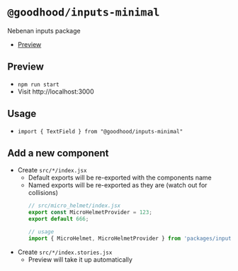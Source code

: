 # `@goodhood/inputs-minimal`
Nebenan inputs package
- [Preview](https://goodhood-eu.github.io/goodhood/packages/inputs-minimal/preview/#/)

## Preview

- `npm run start`
- Visit http://localhost:3000

## Usage
- `import { TextField } from "@goodhood/inputs-minimal"`

## Add a new component

- Create `src/*/index.jsx`
  - Default exports will be re-exported with the components name
  - Named exports will be re-exported as they are (watch out for collisions)
      ```js
      // src/micro_helmet/index.jsx
      export const MicroHelmetProvider = 123;
      export default 666;
    
      // usage
      import { MicroHelmet, MicroHelmetProvider } from 'packages/inputs-minimal';
    ```
- Create `src/*/index.stories.jsx`
  - Preview will take it up automatically




